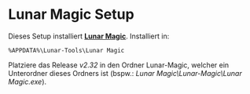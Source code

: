 Lunar Magic Setup==================Dieses Setup installiert **[Lunar Magic](http://wiidatabase.de/downloads/pc-tools/lunar-magic-pc/)**. Installiert in:    %APPDATA%\Lunar-Tools\Lunar MagicPlatziere das Release *v2.32* in den Ordner Lunar-Magic, welcher ein Unterordner dieses Ordners ist (bspw.: *Lunar Magic\Lunar-Magic\Lunar Magic.exe*).